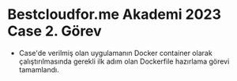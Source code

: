 # Bestcloudfor.me Akademi 2023 Case 2. Görev
- Case'de verilmiş olan uygulamanın Docker container olarak çalıştırılmasında gerekli ilk adım olan Dockerfile hazırlama görevi tamamlandı.
